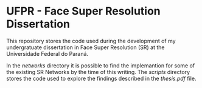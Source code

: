 # UFPR - Face Super Resolution Dissertation

This repository stores the code used during the development of my undergratuate dissertation in Face Super Resolution (SR) at the Universidade Federal do Paraná.

In the *networks* directory it is possible to find the implemantion for some of the existing SR Networks by the time of this writing. The *scripts* directory stores the code used to explore the findings described in the *thesis.pdf* file.
